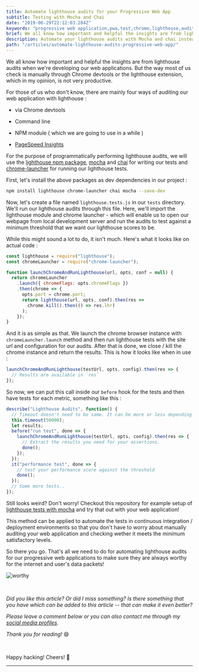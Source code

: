 ```yaml
---
title: Automate lighthouse audits for your Progressive Web App
subtitle: Testing with Mocha and Chai
date: "2019-06-29T22:12:03.284Z"
keywords: "progressive web application,pwa,test,chrome,lighthouse,audits,mocha,chai,best practices,performance, accessibility,tests,web development,configuration,web,application"
brief: We all know how important and helpful the insights are from lighthouse audits when we're developing our web applications. But the way most of us check is manually through Chrome devtools or the lighthouse extension, which in my opinion, is not very productive.
description: Automate your lighthouse audits with Mocha and chai instead of manually performing the audits on your progressive web application every time. Run all the tests programmatically in your continuous integration / deployment environments or on your local system.
path: "/articles/automate-lighthouse-audits-progressive-web-app/"
---
```


We all know how important and helpful the insights are from lighthouse audits when we're developing our web applications. But the way most of us check is manually through Chrome devtools or the lighthouse extension, which in my opinion, is not very productive.

For those of us who don't know, there are mainly four ways of auditing our web application with lighthouse :

- via Chrome devtools

- Command line

- NPM module
  ( which we are going to use in a while )

- [PageSpeed Insights](https://developers.google.com/speed/pagespeed/insights/)

For the purpose of programmatically performing lighthouse audits, we will use the [lighthouse npm package](https://www.npmjs.com/package/lighthouse), [mocha](https://mochajs.org/) and [chai](https://www.chaijs.com) for writing our tests and [chrome-launcher](https://www.npmjs.com/package/chrome-launcher) for running our lighthouse tests.

First, let's install the above packages as dev dependencies in our project :

```bash
npm install lighthouse chrome-launcher chai mocha --save-dev
```

Now, let's create a file named `lighthouse.tests.js` in our `tests` directory. We'll run our lighthouse audits
through this file. Here, we'll import the lighthouse module and chrome launcher - which will enable us to open our webpage from local development server and run the audits to test against a minimum threshold that we want our lighthouse scores to be.

While this might sound a lot to do, it isn't much. Here's what it looks like on actual code :

```js
const lighthouse = require("lighthouse");
const chromeLauncher = require("chrome-launcher");

function launchChromeAndRunLighthouse(url, opts, conf = null) {
  return chromeLauncher
    .launch({ chromeFlags: opts.chromeFlags })
    .then(chrome => {
      opts.port = chrome.port;
      return lighthouse(url, opts, conf).then(res =>
        chrome.kill().then(() => res.lhr)
      );
    });
}
```

And it is as simple as that. We launch the chrome browser instance with `chromeLauncher.launch` method and then run lighthouse tests with the site url and configuration for our audits. After that is done, we close / kill the chrome instance and return the results. This is how it looks like when in use :

```js
launchChromeAndRunLighthouse(testUrl, opts, config).then(res => {
  // Results are available in `res`
});
```

So now, we can put this call inside our `before` hook for the tests and then have tests for each metric, something like this :

```js
describe("Lighthouse Audits", function() {
  // Timeout doesn't need to be same. It can be more or less depending on your project.
  this.timeout(50000);
  let results;
  before("run test", done => {
    launchChromeAndRunLighthouse(testUrl, opts, config).then(res => {
      // Extract the results you need for your assertions.
      done();
    });
  });
  it("performance test", done => {
    // test your performance score against the threshold
    done();
  });
  // Some more tests..
});
```

Still looks weird? Don't worry! Checkout this repository for example setup of [lighthouse tests with mocha](https://github.com/rishichawda/lighthouse-mocha-example) and try that out with your web application!

This method can be applied to automate the tests in continuous integration / deployment environments so that you don't have to worry about manually auditing your web application and checking wether it meets the minimum satisfactory levels.

So there you go. That's all we need to do for automating lighthouse audits for our progressive web applications to make sure they are always worthy for the internet and user's data packets!

![worthy](https://i.imgur.com/bTB3UGn.gif)

<br/>

_Did you like this article? Or did I miss something? Is there something that you have which can be added to this article -- that can make it even better?_

_Please leave a comment below or you can also contact me through my [social media profiles](/)._

_Thank you for reading!_ 😄

<br/>

Happy hacking! Cheers! 🎉

<hr/>
